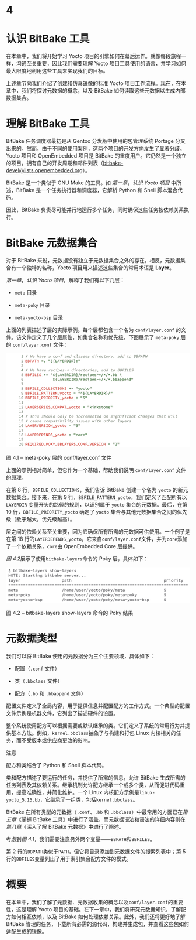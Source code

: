 # 4

# 认识 BitBake 工具

在本章中，我们将开始学习 Yocto 项目的引擎如何在幕后运作。就像每段旅程一样，沟通至关重要，因此我们需要理解 Yocto 项目工具使用的语言，并学习如何最大限度地利用这些工具来实现我们的目标。

上述章节向我们介绍了创建和仿真镜像的标准 Yocto 项目工作流程。现在，在本章中，我们将探讨元数据的概念，以及 BitBake 如何读取这些元数据以生成内部数据集合。

# 理解 BitBake 工具

BitBake 任务调度器最初是从 Gentoo 分发版中使用的包管理系统 Portage 分叉出来的。然而，由于不同的使用案例，这两个项目的开发方向发生了显著分歧。Yocto 项目和 OpenEmbedded 项目是 BitBake 的重度用户。它仍然是一个独立的项目，拥有自己的开发周期和邮件列表（bitbake-devel@lists.openembedded.org）。

BitBake 是一个类似于 GNU Make 的工具。如 *第一章*，*认识 Yocto 项目* 中所述，BitBake 是一个任务执行器和调度器，它解析 Python 和 Shell 脚本混合代码。

因此，BitBake 负责尽可能并行地运行多个任务，同时确保这些任务按依赖关系执行。

# BitBake 元数据集合

对于 BitBake 来说，元数据没有独立于元数据集合之外的存在。相反，元数据集合有一个独特的名称，Yocto 项目用来描述这些集合的常用术语是 **Layer**。

*第一章*，*认识 Yocto 项目*，解释了我们有以下几层：

+   `meta` 目录

+   `meta-poky` 目录

+   `meta-yocto-bsp` 目录

上面的列表描述了层的实际示例。每个层都包含一个名为 `conf/layer.conf` 的文件。该文件定义了几个层属性，如集合名称和优先级。下图展示了 `meta-poky` 层的 `conf/layer.conf` 文件：

![图 4.1 – meta-poky 层的 conf/layer.conf 文件](img/Figure_4.1_B19361.jpg)

图 4.1 – meta-poky 层的 conf/layer.conf 文件

上面的示例相对简单，但它作为一个基础，帮助我们说明 `conf/layer.conf` 文件的原理。

在第 8 行，`BBFILE_COLLECTIONS`，我们告诉 BitBake 创建一个名为 `yocto` 的新元数据集合。接下来，在第 9 行，`BBFILE_PATTERN_yocto`，我们定义了匹配所有以 `LAYERDIR` 变量开头的路径的规则，以识别属于 `yocto` 集合的元数据。最后，在第 10 行，`BBFILE_PRIORITY_yocto` 确定了 `yocto` 集合与其他元数据集合之间的优先级（数字越大，优先级越高）。

层之间的依赖关系至关重要，因为它确保所有所需的元数据可供使用。一个例子是在第 18 行的`LAYERDEPENDS_yocto`，它来自`conf/layer.conf`文件，并为`core`添加了一个依赖关系，`core`由 OpenEmbedded Core 层提供。

*图 4.2*展示了使用`bitbake-layers`命令的 Poky 层，具体如下：

![图 4.2 – bitbake-layers show-layers 命令的 Poky 结果](img/Figure_4.2_B19361.jpg)

图 4.2 – bitbake-layers show-layers 命令的 Poky 结果

# 元数据类型

我们可以将 BitBake 使用的元数据分为三个主要领域，具体如下：

+   配置（`.conf` 文件）

+   类（`.bbclass` 文件）

+   配方（`.bb` 和 `.bbappend` 文件）

配置文件定义了全局内容，用于提供信息并配置配方的工作方式。一个典型的配置文件示例是机器文件，它列出了描述硬件的设置。

整个系统使用配方可以根据需要或默认继承的类。它们定义了系统的常用行为并提供基本方法。例如，`kernel.bbclass`抽象了与构建和打包 Linux 内核相关的任务，而不受版本或供应商更改的影响。

注意

配方和类结合了 Python 和 Shell 脚本代码。

类和配方描述了要运行的任务，并提供了所需的信息，允许 BitBake 生成所需的任务列表及其依赖关系。继承机制允许配方继承一个或多个类，从而促进代码重用，提高准确性，并简化维护。一个 Linux 内核配方示例是`linux-yocto_5.15.bb`，它继承了一组类，包括`kernel.bbclass`。

BitBake 在所有类型的元数据（`.conf`、`.bb` 和 `.bbclass`）中最常用的方面已在*第五章*《掌握 BitBake 工具》中进行了涵盖，而元数据语法和语法的详细内容则在*第八章*《深入了解 BitBake 元数据》中进行了阐述。

考虑到*图 4.1*，我们需要注意另外两个变量——`BBPATH`和`BBFILES`。

第 2 行的`BBPATH`类似于`PATH`，但它将目录添加到元数据文件的搜索列表中；第 5 行的`BBFILES`变量列出了用于索引集合配方文件的模式。

# 概要

在本章中，我们了解了元数据、元数据收集的概念以及`conf/layer.conf`的重要性，这是理解 Yocto 项目的基础。在下一章中，我们将研究元数据知识，了解配方如何相互依赖，以及 BitBake 如何处理依赖关系。此外，我们还将更好地了解 BitBake 管理的任务，下载所有必需的源代码，构建并生成包，并查看这些包如何适配生成的镜像。
